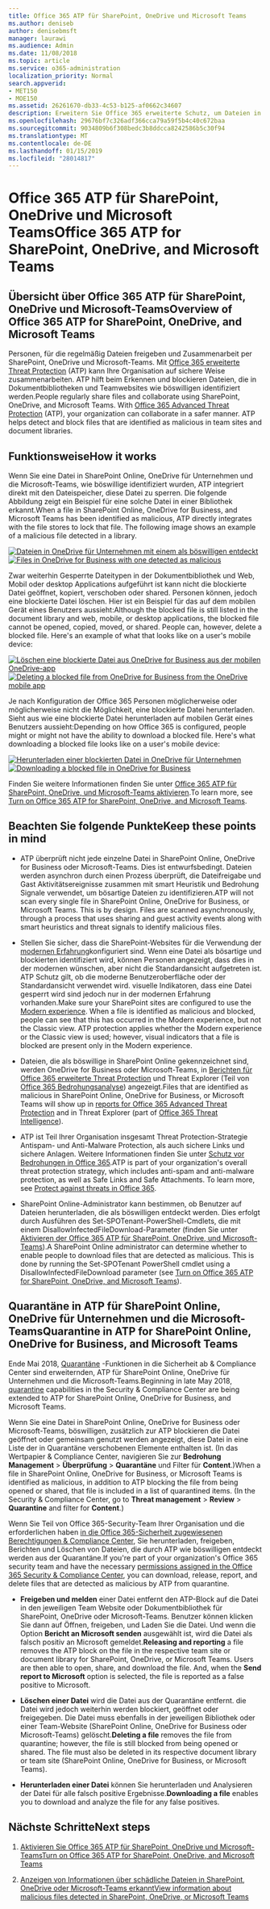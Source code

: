 ```yaml
---
title: Office 365 ATP für SharePoint, OneDrive und Microsoft Teams
ms.author: deniseb
author: denisebmsft
manager: laurawi
ms.audience: Admin
ms.date: 11/08/2018
ms.topic: article
ms.service: o365-administration
localization_priority: Normal
search.appverid:
- MET150
- MOE150
ms.assetid: 26261670-db33-4c53-b125-af0662c34607
description: Erweitern Sie Office 365 erweiterte Schutz, um Dateien in SharePoint Online, OneDrive für Unternehmen und Microsoft-Teams, um sicherer Zusammenarbeit für Ihre Organisation zu aktivieren.
ms.openlocfilehash: 29676bf7c326adf366cca79a59f5b4c40c672baa
ms.sourcegitcommit: 9034809b6f308bedc3b8ddcca8242586b5c30f94
ms.translationtype: MT
ms.contentlocale: de-DE
ms.lasthandoff: 01/15/2019
ms.locfileid: "28014817"
---
```

# <a name="office-365-atp-for-sharepoint-onedrive-and-microsoft-teams"></a><span data-ttu-id="cb47c-103">Office 365 ATP für SharePoint, OneDrive und Microsoft Teams</span><span class="sxs-lookup"><span data-stu-id="cb47c-103">Office 365 ATP for SharePoint, OneDrive, and Microsoft Teams</span></span>

## <a name="overview-of-office-365-atp-for-sharepoint-onedrive-and-microsoft-teams"></a><span data-ttu-id="cb47c-104">Übersicht über Office 365 ATP für SharePoint, OneDrive und Microsoft-Teams</span><span class="sxs-lookup"><span data-stu-id="cb47c-104">Overview of Office 365 ATP for SharePoint, OneDrive, and Microsoft Teams</span></span>

<span data-ttu-id="cb47c-p101">Personen, für die regelmäßig Dateien freigeben und Zusammenarbeit per SharePoint, OneDrive und Microsoft-Teams. Mit [Office 365 erweiterte Threat Protection](office-365-atp.md) (ATP) kann Ihre Organisation auf sichere Weise zusammenarbeiten. ATP hilft beim Erkennen und blockieren Dateien, die in Dokumentbibliotheken und Teamwebsites wie böswilligen identifiziert werden.</span><span class="sxs-lookup"><span data-stu-id="cb47c-p101">People regularly share files and collaborate using SharePoint, OneDrive, and Microsoft Teams. With [Office 365 Advanced Threat Protection](office-365-atp.md) (ATP), your organization can collaborate in a safer manner. ATP helps detect and block files that are identified as malicious in team sites and document libraries.</span></span>  
  
## <a name="how-it-works"></a><span data-ttu-id="cb47c-108">Funktionsweise</span><span class="sxs-lookup"><span data-stu-id="cb47c-108">How it works</span></span>

<span data-ttu-id="cb47c-p102">Wenn Sie eine Datei in SharePoint Online, OneDrive für Unternehmen und die Microsoft-Teams, wie böswillige identifiziert wurden, ATP integriert direkt mit den Dateispeicher, diese Datei zu sperren. Die folgende Abbildung zeigt ein Beispiel für eine solche Datei in einer Bibliothek erkannt.</span><span class="sxs-lookup"><span data-stu-id="cb47c-p102">When a file in SharePoint Online, OneDrive for Business, and Microsoft Teams has been identified as malicious, ATP directly integrates with the file stores to lock that file. The following image shows an example of a malicious file detected in a library.</span></span>
  
<span data-ttu-id="cb47c-111">[![Dateien in OneDrive für Unternehmen mit einem als böswilligen entdeckt](media/2bba71cc-7ad1-4799-8b9d-d56f923db3a7.png)](https://support.office.com/article/01e902ad-a903-4e0f-b093-1e1ac0c37ad2)</span><span class="sxs-lookup"><span data-stu-id="cb47c-111">[![Files in OneDrive for Business with one detected as malicious](media/2bba71cc-7ad1-4799-8b9d-d56f923db3a7.png)](https://support.office.com/article/01e902ad-a903-4e0f-b093-1e1ac0c37ad2)</span></span>
  
<span data-ttu-id="cb47c-p103">Zwar weiterhin Gesperrte Dateitypen in der Dokumentbibliothek und Web, Mobil oder desktop Applications aufgeführt ist kann nicht die blockierte Datei geöffnet, kopiert, verschoben oder shared. Personen können, jedoch eine blockierte Datei löschen. Hier ist ein Beispiel für das auf dem mobilen Gerät eines Benutzers aussieht:</span><span class="sxs-lookup"><span data-stu-id="cb47c-p103">Although the blocked file is still listed in the document library and web, mobile, or desktop applications, the blocked file cannot be opened, copied, moved, or shared. People can, however, delete a blocked file. Here's an example of what that looks like on a user's mobile device:</span></span>
  
<span data-ttu-id="cb47c-115">[![Löschen eine blockierte Datei aus OneDrive for Business aus der mobilen OneDrive-app](media/cb1c1705-fd0a-45b8-9a26-c22503011d54.png)](https://support.office.com/article/01e902ad-a903-4e0f-b093-1e1ac0c37ad2)</span><span class="sxs-lookup"><span data-stu-id="cb47c-115">[![Deleting a blocked file from OneDrive for Business from the OneDrive mobile app](media/cb1c1705-fd0a-45b8-9a26-c22503011d54.png)](https://support.office.com/article/01e902ad-a903-4e0f-b093-1e1ac0c37ad2)</span></span>
  
<span data-ttu-id="cb47c-p104">Je nach Konfiguration der Office 365 Personen möglicherweise oder möglicherweise nicht die Möglichkeit, eine blockierte Datei herunterladen. Sieht aus wie eine blockierte Datei herunterladen auf mobilen Gerät eines Benutzers aussieht:</span><span class="sxs-lookup"><span data-stu-id="cb47c-p104">Depending on how Office 365 is configured, people might or might not have the ability to download a blocked file. Here's what downloading a blocked file looks like on a user's mobile device:</span></span>
  
<span data-ttu-id="cb47c-118">[![Herunterladen einer blockierten Datei in OneDrive für Unternehmen](media/be288a82-bdd8-4371-93d8-1783db3b61bc.png)](https://support.office.com/article/01e902ad-a903-4e0f-b093-1e1ac0c37ad2)</span><span class="sxs-lookup"><span data-stu-id="cb47c-118">[![Downloading a blocked file in OneDrive for Business](media/be288a82-bdd8-4371-93d8-1783db3b61bc.png)](https://support.office.com/article/01e902ad-a903-4e0f-b093-1e1ac0c37ad2)</span></span>
  
<span data-ttu-id="cb47c-119">Finden Sie weitere Informationen finden Sie unter [Office 365 ATP für SharePoint, OneDrive, und Microsoft-Teams aktivieren](turn-on-atp-for-spo-odb-and-teams.md).</span><span class="sxs-lookup"><span data-stu-id="cb47c-119">To learn more, see [Turn on Office 365 ATP for SharePoint, OneDrive, and Microsoft Teams](turn-on-atp-for-spo-odb-and-teams.md).</span></span>
  
## <a name="keep-these-points-in-mind"></a><span data-ttu-id="cb47c-120">Beachten Sie folgende Punkte</span><span class="sxs-lookup"><span data-stu-id="cb47c-120">Keep these points in mind</span></span>

- <span data-ttu-id="cb47c-p105">ATP überprüft nicht jede einzelne Datei in SharePoint Online, OneDrive for Business oder Microsoft-Teams. Dies ist entwurfsbedingt. Dateien werden asynchron durch einen Prozess überprüft, die Dateifreigabe und Gast Aktivitätsereignisse zusammen mit smart Heuristik und Bedrohung Signale verwendet, um bösartige Dateien zu identifizieren.</span><span class="sxs-lookup"><span data-stu-id="cb47c-p105">ATP will not scan every single file in SharePoint Online, OneDrive for Business, or Microsoft Teams. This is by design. Files are scanned asynchronously, through a process that uses sharing and guest activity events along with smart heuristics and threat signals to identify malicious files.</span></span>

- <span data-ttu-id="cb47c-p106">Stellen Sie sicher, dass die SharePoint-Websites für die Verwendung der [modernen Erfahrung](https://docs.microsoft.com/sharepoint/guide-to-sharepoint-modern-experience)konfiguriert sind. Wenn eine Datei als bösartige und blockierten identifiziert wird, können Personen angezeigt, dass dies in der modernen wünschen, aber nicht die Standardansicht aufgetreten ist. ATP Schutz gilt, ob die moderne Benutzeroberfläche oder der Standardansicht verwendet wird. visuelle Indikatoren, dass eine Datei gesperrt wird sind jedoch nur in der modernen Erfahrung vorhanden.</span><span class="sxs-lookup"><span data-stu-id="cb47c-p106">Make sure your SharePoint sites are configured to use the [Modern experience](https://docs.microsoft.com/sharepoint/guide-to-sharepoint-modern-experience). When a file is identified as malicious and blocked, people can see that this has occurred in the Modern experience, but not the Classic view. ATP protection applies whether the Modern experience or the Classic view is used; however, visual indicators that a file is blocked are present only in the Modern experience.</span></span>
    
- <span data-ttu-id="cb47c-127">Dateien, die als böswillige in SharePoint Online gekennzeichnet sind, werden OneDrive for Business oder Microsoft-Teams, in [Berichten für Office 365 erweiterte Threat Protection](view-reports-for-atp.md) und Threat Explorer (Teil von [Office 365 Bedrohungsanalyse](office-365-ti.md)) angezeigt.</span><span class="sxs-lookup"><span data-stu-id="cb47c-127">Files that are identified as malicious in SharePoint Online, OneDrive for Business, or Microsoft Teams will show up in [reports for Office 365 Advanced Threat Protection](view-reports-for-atp.md) and in Threat Explorer (part of [Office 365 Threat Intelligence](office-365-ti.md)).</span></span>
    
- <span data-ttu-id="cb47c-p107">ATP ist Teil Ihrer Organisation insgesamt Threat Protection-Strategie Antispam- und Anti-Malware Protection, als auch sichere Links und sichere Anlagen. Weitere Informationen finden Sie unter [Schutz vor Bedrohungen in Office 365](protect-against-threats.md).</span><span class="sxs-lookup"><span data-stu-id="cb47c-p107">ATP is part of your organization's overall threat protection strategy, which includes anti-spam and anti-malware protection, as well as Safe Links and Safe Attachments. To learn more, see [Protect against threats in Office 365](protect-against-threats.md).</span></span>
    
- <span data-ttu-id="cb47c-p108">SharePoint Online-Administrator kann bestimmen, ob Benutzer auf Dateien herunterladen, die als böswilligen entdeckt werden. Dies erfolgt durch Ausführen des Set-SPOTenant-PowerShell-Cmdlets, die mit einem DisallowInfectedFileDownload-Parameter (finden Sie unter [Aktivieren der Office 365 ATP für SharePoint, OneDrive, und Microsoft-Teams](turn-on-atp-for-spo-odb-and-teams.md)).</span><span class="sxs-lookup"><span data-stu-id="cb47c-p108">A SharePoint Online administrator can determine whether to enable people to download files that are detected as malicious. This is done by running the Set-SPOTenant PowerShell cmdlet using a DisallowInfectedFileDownload parameter (see [Turn on Office 365 ATP for SharePoint, OneDrive, and Microsoft Teams](turn-on-atp-for-spo-odb-and-teams.md)).</span></span>
    
## <a name="quarantine-in-atp-for-sharepoint-online-onedrive-for-business-and-microsoft-teams"></a><span data-ttu-id="cb47c-132">Quarantäne in ATP für SharePoint Online, OneDrive für Unternehmen und die Microsoft-Teams</span><span class="sxs-lookup"><span data-stu-id="cb47c-132">Quarantine in ATP for SharePoint Online, OneDrive for Business, and Microsoft Teams</span></span>

 <span data-ttu-id="cb47c-133">Ende Mai 2018, [Quarantäne](quarantine-email-messages.md) -Funktionen in die Sicherheit ab &amp; Compliance Center sind erweiternden, ATP für SharePoint Online, OneDrive für Unternehmen und die Microsoft-Teams.</span><span class="sxs-lookup"><span data-stu-id="cb47c-133">Beginning in late May 2018, [quarantine](quarantine-email-messages.md) capabilities in the Security &amp; Compliance Center are being extended to ATP for SharePoint Online, OneDrive for Business, and Microsoft Teams.</span></span>
  
<span data-ttu-id="cb47c-p109">Wenn Sie eine Datei in SharePoint Online, OneDrive for Business oder Microsoft-Teams, böswilligen, zusätzlich zur ATP blockieren die Datei geöffnet oder gemeinsam genutzt werden angezeigt, diese Datei in eine Liste der in Quarantäne verschobenen Elemente enthalten ist. (In das Wertpapier &amp; Compliance Center, navigieren Sie zur **Bedrohung Management** \> **Überprüfung** \> **Quarantäne** und Filter für **Content**.)</span><span class="sxs-lookup"><span data-stu-id="cb47c-p109">When a file in SharePoint Online, OneDrive for Business, or Microsoft Teams is identified as malicious, in addition to ATP blocking the file from being opened or shared, that file is included in a list of quarantined items. (In the Security &amp; Compliance Center, go to **Threat management** \> **Review** \> **Quarantine** and filter for **Content**.)</span></span> 
  
<span data-ttu-id="cb47c-136">Wenn Sie Teil von Office 365-Security-Team Ihrer Organisation und die erforderlichen haben [in die Office 365-Sicherheit zugewiesenen Berechtigungen &amp; Compliance Center](permissions-in-the-security-and-compliance-center.md), Sie herunterladen, freigeben, Berichten und Löschen von Dateien, die durch ATP wie böswilligen entdeckt werden aus der Quarantäne.</span><span class="sxs-lookup"><span data-stu-id="cb47c-136">If you're part of your organization's Office 365 security team and have the necessary [permissions assigned in the Office 365 Security &amp; Compliance Center](permissions-in-the-security-and-compliance-center.md), you can download, release, report, and delete files that are detected as malicious by ATP from quarantine.</span></span>
  
- <span data-ttu-id="cb47c-p110">**Freigeben und melden** einer Datei entfernt den ATP-Block auf die Datei in den jeweiligen Team Website oder Dokumentbibliothek für SharePoint, OneDrive oder Microsoft-Teams. Benutzer können klicken Sie dann auf Öffnen, freigeben, und Laden Sie die Datei. Und wenn die Option **Bericht an Microsoft senden** ausgewählt ist, wird die Datei als falsch positiv an Microsoft gemeldet.</span><span class="sxs-lookup"><span data-stu-id="cb47c-p110">**Releasing and reporting** a file removes the ATP block on the file in the respective team site or document library for SharePoint, OneDrive, or Microsoft Teams. Users are then able to open, share, and download the file. And, when the **Send report to Microsoft** option is selected, the file is reported as a false positive to Microsoft.</span></span> 
    
- <span data-ttu-id="cb47c-p111">**Löschen einer Datei** wird die Datei aus der Quarantäne entfernt. die Datei wird jedoch weiterhin werden blockiert, geöffnet oder freigegeben. Die Datei muss ebenfalls in der jeweiligen Bibliothek oder einer Team-Website (SharePoint Online, OneDrive for Business oder Microsoft-Teams) gelöscht.</span><span class="sxs-lookup"><span data-stu-id="cb47c-p111">**Deleting a file** removes the file from quarantine; however, the file is still blocked from being opened or shared. The file must also be deleted in its respective document library or team site (SharePoint Online, OneDrive for Business, or Microsoft Teams).</span></span> 
    
- <span data-ttu-id="cb47c-142">**Herunterladen einer Datei** können Sie herunterladen und Analysieren der Datei für alle falsch positive Ergebnisse.</span><span class="sxs-lookup"><span data-stu-id="cb47c-142">**Downloading a file** enables you to download and analyze the file for any false positives.</span></span> 
    
## <a name="next-steps"></a><span data-ttu-id="cb47c-143">Nächste Schritte</span><span class="sxs-lookup"><span data-stu-id="cb47c-143">Next steps</span></span>

1. [<span data-ttu-id="cb47c-144">Aktivieren Sie Office 365 ATP für SharePoint, OneDrive und Microsoft-Teams</span><span class="sxs-lookup"><span data-stu-id="cb47c-144">Turn on Office 365 ATP for SharePoint, OneDrive, and Microsoft Teams</span></span>](turn-on-atp-for-spo-odb-and-teams.md)
    
2. [<span data-ttu-id="cb47c-145">Anzeigen von Informationen über schädliche Dateien in SharePoint, OneDrive oder Microsoft-Teams erkannt</span><span class="sxs-lookup"><span data-stu-id="cb47c-145">View information about malicious files detected in SharePoint, OneDrive, or Microsoft Teams</span></span>](malicious-files-detected-in-spo-odb-or-teams.md)
    
